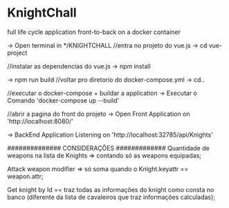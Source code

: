 # KnightChall
full life cycle application front-to-back on a docker container 

-> Open terminal in */KNIGHTCHALL
//entra no projeto do vue.js
-> cd vue-project

//instalar as dependencias do vue.js
-> npm install

-> npm run build
//voltar pro diretorio do docker-compose.yml
-> cd..

//executar o docker-compose + buildar a application
-> Executar o Comando 'docker-compose up --build'

//abrir a pagina do front do projeto
-> Open Front Application on 'http://localhost:8080/'

-> BackEnd Application Listening on 'http://localhost:32785/api/Knights'


############## CONSIDERAÇÕES #############
Quantidade de weapons na lista de Knights  => contando só as weapons equipadas;

Attack weapon modifier => só soma quando o Knight.keyattr == weapon.attr;

Get knight by Id == traz todas as informações do knight como consta no banco (diferente da lista de cavaleiros que traz informações calculadas);